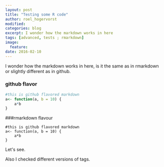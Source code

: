 ```yaml
---
layout: post
title: "Testing some R code"
author: roel_hogervorst
modified:
categories: blog
excerpt: I wonder how the markdown works in here
tags: [advanced, tests ; rmarkdown]
image:
  feature:
date: 2016-02-10
---
```


I wonder how the markdown works in here, is it the same as in rmarkdown or slightly different as in github.

### github flavor

```r
#this is github flavored markdown
a<- function(a, b = 10) {
	a*b
}

```

###rmarkdown flavour
```{r}
#this is github flavored markdown
a<- function(a, b = 10) {
	a*b
}
```

Let's see.

Also I checked different versions of tags.